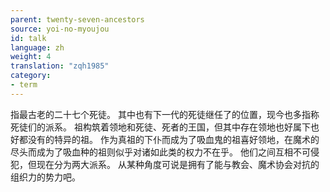 ```yaml
---
parent: twenty-seven-ancestors
source: yoi-no-myoujou
id: talk
language: zh
weight: 4
translation: "zqh1985"
category:
- term
---
```


指最古老的二十七个死徒。
其中也有下一代的死徒继任了的位置，现今也多指称死徒们的派系。
祖构筑着领地和死徒、死者的王国，但其中存在领地也好属下也好都没有的特异的祖。
作为真祖的下仆而成为了吸血鬼的祖喜好领地，在魔术的尽头而成为了吸血种的祖则似乎对诸如此类的权力不在乎。
他们之间互相不可侵犯，但现在分为两大派系。
从某种角度可说是拥有了能与教会、魔术协会对抗的组织力的势力吧。
